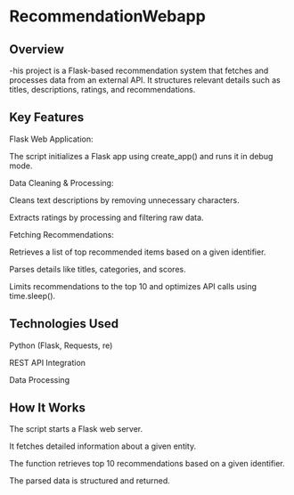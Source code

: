 # RecommendationWebapp

## Overview
-his project is a Flask-based recommendation system that fetches and processes data from an external API. It structures relevant details such as titles, descriptions, ratings, and recommendations.

## Key Features
 Flask Web Application:

The script initializes a Flask app using create_app() and runs it in debug mode.

Data Cleaning & Processing:

Cleans text descriptions by removing unnecessary characters.

Extracts ratings by processing and filtering raw data.

Fetching Recommendations:

Retrieves a list of top recommended items based on a given identifier.

Parses details like titles, categories, and scores.

Limits recommendations to the top 10 and optimizes API calls using time.sleep().

## Technologies Used
Python (Flask, Requests, re)

REST API Integration

Data Processing

## How It Works
The script starts a Flask web server.

It fetches detailed information about a given entity.

The function retrieves top 10 recommendations based on a given identifier.

The parsed data is structured and returned.




